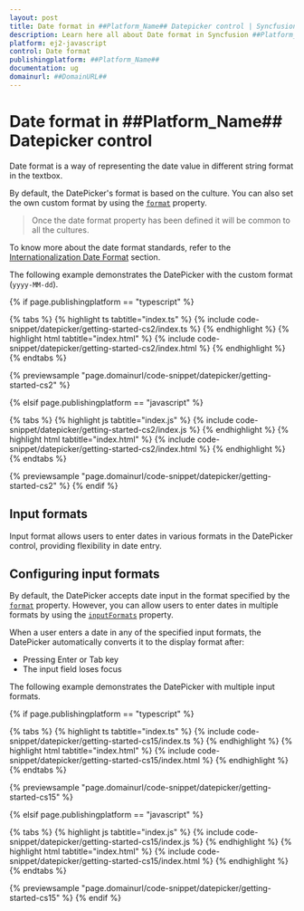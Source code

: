 ```yaml
---
layout: post
title: Date format in ##Platform_Name## Datepicker control | Syncfusion
description: Learn here all about Date format in Syncfusion ##Platform_Name## Datepicker control of Syncfusion Essential JS 2 and more.
platform: ej2-javascript
control: Date format 
publishingplatform: ##Platform_Name##
documentation: ug
domainurl: ##DomainURL##
---
```


# Date format in ##Platform_Name## Datepicker control

Date format is a way of representing the date value in different string format in the textbox.

By default, the DatePicker's format is based on the culture. You can also set the own custom format by using the [`format`](../api/datepicker/#format) property.

> Once the date format property has been defined it will be common to all the cultures.

To know more about the date format standards, refer to the [Internationalization Date Format](https://ej2.syncfusion.com/documentation/common/internationalization) section.

The following example demonstrates the DatePicker with the custom format (`yyyy-MM-dd`).

{% if page.publishingplatform == "typescript" %}

 {% tabs %}
{% highlight ts tabtitle="index.ts" %}
{% include code-snippet/datepicker/getting-started-cs2/index.ts %}
{% endhighlight %}
{% highlight html tabtitle="index.html" %}
{% include code-snippet/datepicker/getting-started-cs2/index.html %}
{% endhighlight %}
{% endtabs %}
        
{% previewsample "page.domainurl/code-snippet/datepicker/getting-started-cs2" %}

{% elsif page.publishingplatform == "javascript" %}

{% tabs %}
{% highlight js tabtitle="index.js" %}
{% include code-snippet/datepicker/getting-started-cs2/index.js %}
{% endhighlight %}
{% highlight html tabtitle="index.html" %}
{% include code-snippet/datepicker/getting-started-cs2/index.html %}
{% endhighlight %}
{% endtabs %}

{% previewsample "page.domainurl/code-snippet/datepicker/getting-started-cs2" %}
{% endif %}

## Input formats 

Input format allows users to enter dates in various formats in the DatePicker control, providing flexibility in date entry.

## Configuring input formats

By default, the DatePicker accepts date input in the format specified by the [`format`](../api/datepicker/#format) property. However, you can allow users to enter dates in multiple formats by using the [`inputFormats`](../api/datepicker/#format) property.

When a user enters a date in any of the specified input formats, the DatePicker automatically converts it to the display format after:
- Pressing Enter or Tab key
- The input field loses focus

The following example demonstrates the DatePicker with multiple input formats.

{% if page.publishingplatform == "typescript" %}

 {% tabs %}
{% highlight ts tabtitle="index.ts" %}
{% include code-snippet/datepicker/getting-started-cs15/index.ts %}
{% endhighlight %}
{% highlight html tabtitle="index.html" %}
{% include code-snippet/datepicker/getting-started-cs15/index.html %}
{% endhighlight %}
{% endtabs %}
        
{% previewsample "page.domainurl/code-snippet/datepicker/getting-started-cs15" %}

{% elsif page.publishingplatform == "javascript" %}

{% tabs %}
{% highlight js tabtitle="index.js" %}
{% include code-snippet/datepicker/getting-started-cs15/index.js %}
{% endhighlight %}
{% highlight html tabtitle="index.html" %}
{% include code-snippet/datepicker/getting-started-cs15/index.html %}
{% endhighlight %}
{% endtabs %}

{% previewsample "page.domainurl/code-snippet/datepicker/getting-started-cs15" %}
{% endif %}
